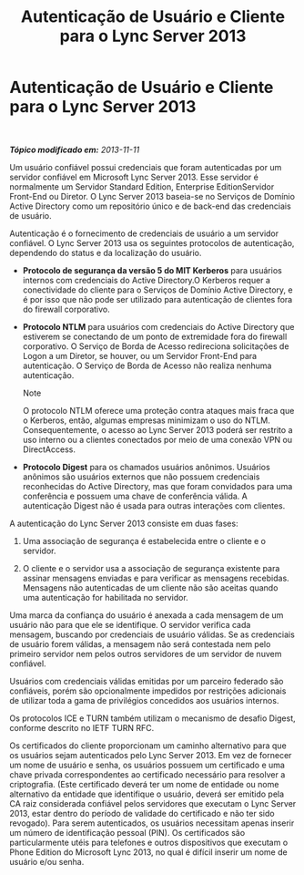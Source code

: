 ﻿---
title: Autenticação de Usuário e Cliente para o Lync Server 2013
TOCTitle: Autenticação de Usuário e Cliente para o Lync Server 2013
ms:assetid: 77f4b62a-f75c-424d-8f02-a6519090015d
ms:mtpsurl: https://technet.microsoft.com/pt-br/library/Dn481132(v=OCS.15)
ms:contentKeyID: 59679347
ms.date: 05/19/2016
mtps_version: v=OCS.15
ms.translationtype: HT
---

# Autenticação de Usuário e Cliente para o Lync Server 2013

 

_**Tópico modificado em:** 2013-11-11_

Um usuário confiável possui credenciais que foram autenticadas por um servidor confiável em Microsoft Lync Server 2013. Esse servidor é normalmente um Servidor Standard Edition, Enterprise EditionServidor Front-End ou Diretor. O Lync Server 2013 baseia-se no Serviços de Domínio Active Directory como um repositório único e de back-end das credenciais de usuário.

Autenticação é o fornecimento de credenciais de usuário a um servidor confiável. O Lync Server 2013 usa os seguintes protocolos de autenticação, dependendo do status e da localização do usuário.

  - **Protocolo de segurança da versão 5 do MIT Kerberos** para usuários internos com credenciais do Active Directory.O Kerberos requer a conectividade do cliente para o Serviços de Domínio Active Directory, e é por isso que não pode ser utilizado para autenticação de clientes fora do firewall corporativo.

  - **Protocolo NTLM** para usuários com credenciais do Active Directory que estiverem se conectando de um ponto de extremidade fora do firewall corporativo. O Serviço de Borda de Acesso redireciona solicitações de Logon a um Diretor, se houver, ou um Servidor Front-End para autenticação. O Serviço de Borda de Acesso não realiza nenhuma autenticação.
    
    > [!note]  
    > O protocolo NTLM oferece uma proteção contra ataques mais fraca que o Kerberos, então, algumas empresas minimizam o uso do NTLM. Consequentemente, o acesso ao Lync Server 2013 poderá ser restrito a uso interno ou a clientes conectados por meio de uma conexão VPN ou DirectAccess.

  - **Protocolo Digest** para os chamados usuários anônimos. Usuários anônimos são usuários externos que não possuem credenciais reconhecidas do Active Directory, mas que foram convidados para uma conferência e possuem uma chave de conferência válida. A autenticação Digest não é usada para outras interações com clientes.

A autenticação do Lync Server 2013 consiste em duas fases:

1.  Uma associação de segurança é estabelecida entre o cliente e o servidor.

2.  O cliente e o servidor usa a associação de segurança existente para assinar mensagens enviadas e para verificar as mensagens recebidas. Mensagens não autenticadas de um cliente não são aceitas quando uma autenticação for habilitada no servidor.

Uma marca da confiança do usuário é anexada a cada mensagem de um usuário não para que ele se identifique. O servidor verifica cada mensagem, buscando por credenciais de usuário válidas. Se as credenciais de usuário forem válidas, a mensagem não será contestada nem pelo primeiro servidor nem pelos outros servidores de um servidor de nuvem confiável.

Usuários com credenciais válidas emitidas por um parceiro federado são confiáveis, porém são opcionalmente impedidos por restrições adicionais de utilizar toda a gama de privilégios concedidos aos usuários internos.

Os protocolos ICE e TURN também utilizam o mecanismo de desafio Digest, conforme descrito no IETF TURN RFC.

Os certificados do cliente proporcionam um caminho alternativo para que os usuários sejam autenticados pelo Lync Server 2013. Em vez de fornecer um nome de usuário e senha, os usuários possuem um certificado e uma chave privada correspondentes ao certificado necessário para resolver a criptografia. (Este certificado deverá ter um nome de entidade ou nome alternativo da entidade que identifique o usuário, deverá ser emitido pela CA raiz considerada confiável pelos servidores que executam o Lync Server 2013, estar dentro do período de validade do certificado e não ter sido revogado). Para serem autenticados, os usuários necessitam apenas inserir um número de identificação pessoal (PIN). Os certificados são particularmente utéis para telefones e outros dispositivos que executam o Phone Edition do Microsoft Lync 2013, no qual é difícil inserir um nome de usuário e/ou senha.

